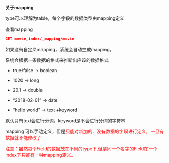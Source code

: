 **关于mapping**

type可以理解为table，每个字段的数据类型由mapping定义

查看mapping

```json
GET movie_index/_mapping/movie
```

如果没有自定义mapping，系统会自动生成mapping。

系统会根据一条数据的格式来推断出应该的数据格式

+ true/false → boolean

+ 1020  → long

+ 20.1 → double

+ “2018-02-01” → date

+ “hello world” → text +keyword

默认只有text会进行分词，keyword是不会进行分词的字符串

mapping 可以手动定义，但是<font color=red>只能对新加的、没有数据的字段进行定义，一旦有数据就不能修改了</font>

<font color=red>注意：虽然每个Field的数据放在不同的type下,但是同一个名字的Field在一个index下只能有一种mapping定义。</font>



